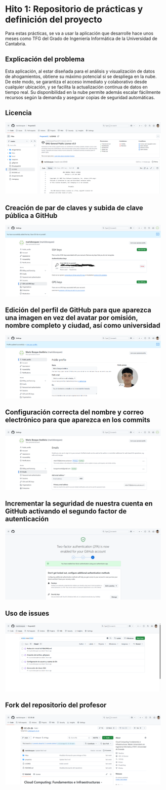 # Hito 1: Repositorio de prácticas y definición del proyecto

Para estas prácticas, se va a usar la aplicación que desarrolle hace unos meses como TFG del Grado de Ingeniería Informática de la Universidad de Cantabria.

## Explicación del problema

Esta aplicación, al estar diseñada para el análisis y visualización de datos de ahogamientos, obtiene su máximo potencial si se despliega en la nube. De este modo,
se garantiza el acceso inmediato y colaborativo desde cualquier ubicación, y se facilita la actualización continua de datos en tiempo real. Su disponibilidad en la 
nube permite además escalar fácilmente recursos según la demanda y asegurar copias de seguridad automáticas.

## Licencia

![Licencia GNU](/imagenes/Licencia.PNG)

## Creación de par de claves y subida de clave pública a GitHub

![Clave](/imagenes/Llave.PNG)

## Edición del perfil de GitHub para que aparezca una imagen en vez del avatar por omisión, nombre completo y ciudad, así como universidad

![NombreEmail](/imagenes/FotoNombreBio.PNG)

## Configuración correcta del nombre y correo electrónico para que aparezca en los commits 

![Correo](/imagenes/Correo.PNG)

## Incrementar la seguridad de nuestra cuenta en GitHub activando el segundo factor de autenticación

![Autentificacion](/imagenes/Autentificacion.PNG)

## Uso de issues

![Issues](/imagenes/Issues.PNG)

## Fork del repositorio del profesor

![Fork](/imagenes/Fork.PNG)

